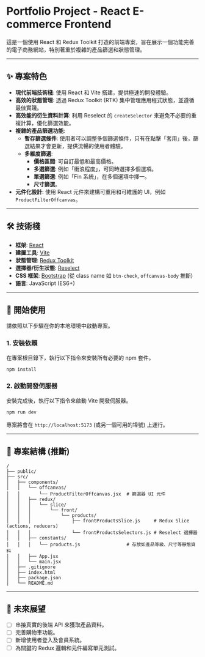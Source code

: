 # Portfolio Project - React E-commerce Frontend

這是一個使用 React 和 Redux Toolkit 打造的前端專案，旨在展示一個功能完善的電子商務網站，特別著重於複雜的產品篩選和狀態管理。

---

## ✨ 專案特色

- **現代前端技術棧**: 使用 React 和 Vite 搭建，提供極速的開發體驗。
- **高效的狀態管理**: 透過 Redux Toolkit (RTK) 集中管理應用程式狀態，並遵循最佳實踐。
- **高效能的衍生資料計算**: 利用 Reselect 的 `createSelector` 來避免不必要的重複計算，優化篩選效能。
- **複雜的產品篩選功能**:
  - **暫存篩選條件**: 使用者可以調整多個篩選條件，只有在點擊「套用」後，篩選結果才會更新，提供流暢的使用者體驗。
  - **多維度篩選**:
    - **價格區間**: 可自訂最低和最高價格。
    - **多選篩選**: 例如「衝浪程度」，可同時選擇多個選項。
    - **單選篩選**: 例如「Fin 系統」，在多個選項中擇一。
    - **尺寸篩選**。
- **元件化設計**: 使用 React 元件來建構可重用和可維護的 UI，例如 `ProductFilterOffcanvas`。

---

## 🛠️ 技術棧

- **框架**: [React](https://reactjs.org/)
- **建置工具**: [Vite](https://vitejs.dev/)
- **狀態管理**: [Redux Toolkit](https://redux-toolkit.js.org/)
- **選擇器/衍生狀態**: [Reselect](https://github.com/reduxjs/reselect)
- **CSS 框架**: [Bootstrap](https://getbootstrap.com/) (從 class name 如 `btn-check`, `offcanvas-body` 推斷)
- **語言**: JavaScript (ES6+)

---

## 🚀 開始使用

請依照以下步驟在你的本地環境中啟動專案。

### 1. 安裝依賴

在專案根目錄下，執行以下指令來安裝所有必要的 npm 套件。

```bash
npm install
```

### 2. 啟動開發伺服器

安裝完成後，執行以下指令來啟動 Vite 開發伺服器。

```bash
npm run dev
```

專案將會在 `http://localhost:5173` (或另一個可用的埠號) 上運行。

---

## 📁 專案結構 (推斷)

```
/
├── public/
├── src/
│   ├── components/
│   │   └── offcanvas/
│   │       └── ProductFilterOffcanvas.jsx  # 篩選器 UI 元件
│   │   ├── redux/
│   │   │   └── slice/
│   │   │       └── front/
│   │   │           └── products/
│   │   │               ├── frontProductsSlice.js     # Redux Slice (actions, reducers)
│   │   │               └── frontProductsSelectors.js # Reselect 選擇器
│   │   ├── constants/
│   │   │   └── products.js                 # 存放如產品等級、尺寸等靜態資料
│   │   ├── App.jsx
│   │   └── main.jsx
│   ├── .gitignore
│   ├── index.html
│   ├── package.json
│   └── README.md
```

---

## 📝 未來展望

- [ ] 串接真實的後端 API 來獲取產品資料。
- [ ] 完善購物車功能。
- [ ] 新增使用者登入及會員系統。
- [ ] 為關鍵的 Redux 邏輯和元件編寫單元測試。
